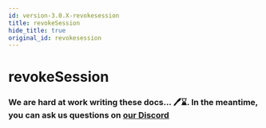 ```yaml
---
id: version-3.0.X-revokesession
title: revokeSession
hide_title: true
original_id: revokesession
---
```


# revokeSession

### We are hard at work writing these docs... 🖊️⌛. In the meantime, you can ask us questions on [our Discord](https://supertokens.io/discord)